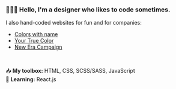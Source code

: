 ### 🙋🏻‍♀️ Hello, I'm a designer who likes to code sometimes.</br>
I also hand-coded websites for fun and for companies:
* [Colors with name](https://yingyingszeto.github.io/colors-with-names/)
* [Your True Color](https://yingyingszeto.github.io/yourtruecolor/)
* [New Era Campaign](https://yingyingszeto.github.io/slidelinetoslideline/)
</br>

📥 **My toolbox:** HTML, CSS, SCSS/SASS, JavaScript</br>
🌱 **Learning:** React.js
